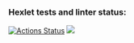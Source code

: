 ### Hexlet tests and linter status:
[![Actions Status](https://github.com/RochaVerde/python-project-49/workflows/hexlet-check/badge.svg)](https://github.com/RochaVerde/python-project-49/actions)
<a href="https://codeclimate.com/github/RochaVerde/python-project-49/maintainability"><img src="https://api.codeclimate.com/v1/badges/76836dc7d17b89c443a1/maintainability" /></a>